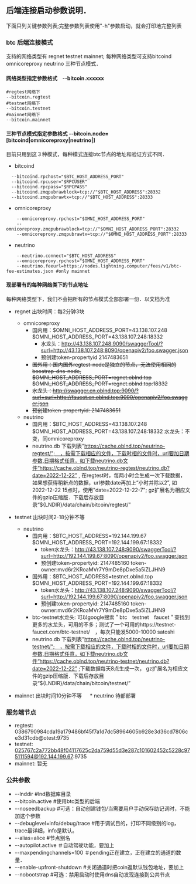 ## 后端连接启动参数说明．
下面只列关键参数列表;完整参数列表使用"-h"参数启动，就会打印地完整列表


### btc 后端连接模式
支持的网络类型有 regnet testnet mainnet; 每种网络类型可支持bitcoind omnicoreproxy neutrino 三种节点模式．

#### 网络类型指定参数格式　--bitcoin.xxxxxx　
```shell
#regtest网络下
--bitcoin.regtest
#testnet网络下
--bitcoin.testnet
#mainnet网络下
--bitcoin.mainnet
```
#### 三种节点模式指定参数格式 --bitcoin.node=[bitcoind|omnicoreproxy|neutrino|]
目前只用到这３种模式，每种模式连接btc节点的地址和验证方式不同．
* bitcoind
```shell
  --bitcoind.rpchost="$BTC_HOST_ADDRESS_PORT"
  --bitcoind.rpcuser="$RPCUSER"
  --bitcoind.rpcpass="$RPCPASS" 
  --bitcoind.zmqpubrawblock=tcp://"$BTC_HOST_ADDRESS":28332 
  --bitcoind.zmqpubrawtx=tcp://"$BTC_HOST_ADDRESS":28333
```
* omnicoreproxy
```shell
    --omnicoreproxy.rpchost="$OMNI_HOST_ADDRESS_PORT" 
    --omnicoreproxy.zmqpubrawblock=tcp://"$OMNI_HOST_ADDRESS_PORT":28332 
    --omnicoreproxy.zmqpubrawtx=tcp://"$OMNI_HOST_ADDRESS_PORT":28333
```

* neutrino
```shell
    --neutrino.connect="$BTC_HOST_ADDRESS"
    --omnicoreproxy.rpchost="$OMNI_HOST_ADDRESS_PORT"
    --neutrino.feeurl=https://nodes.lightning.computer/fees/v1/btc-fee-estimates.json #only mainnet
```
#### 现部署有的每种网络类下的节点地址
每种网络类型下，我们不会把所有的节点模式全部部署一份．以文档为准
* regnet 出块时间：每2分钟3块
  * omnicoreproxy
    * 国内用：$OMNI_HOST_ADDRESS_PORT=43.138.107.248  $OMNI_HOST_ADDRESS_PORT=43.138.107.248:18332  
      * 水龙头：http://43.138.107.248:9090/swaggerTool/?surl=http://43.138.107.248:8090/openapiv2/foo.swagger.json 
      * 预创建token-propertyid 2147483651
    *  ~~国外用：国内国外regtest-node是独立的节点，无法使用相同的boostrap-dns-node, $OMNI_HOST_ADDRESS_PORT=regnet.oblnd.top  $OMNI_HOST_ADDRESS_PORT=regnet.oblnd.top:18332~~  
      * ~~水龙头：http://swagger.cn.oblnd.top:9090/?surl=surl=http://faucet.cn.oblnd.top:9090/openapiv2/foo.swagger.json~~ 
      * ~~预创建token-propertyid: 2147483651~~
  * neutrino
    * 国内用：$BTC_HOST_ADDRESS=43.138.107.248  $OMNI_HOST_ADDRESS_PORT=43.138.107.248:18332  水龙头：不变，同omnicoreproxy
    * neutrino.db 下载列表"https://cache.oblnd.top/neutrino-regtest/";　，按需下载相应的文件，下载时相的文件时，url要加日期参数,日期格式任意，如下载neutrino.db文件“https://cache.oblnd.top/neutrino-regtest/neutrino.db?date=2022-12-22” , 在regtest时，每两小时会生成一次下载数据，如果想获得稍新点的数据，url参数date再加上“小时并除以2”, 如2022-12-22 15点时，使用"date=2022-12-22-7"; gz扩展名为相应文件的gzip压缩版．下载后存放目录“${LNDIR}/data/chain/bitcoin/regtest/”
    
* testnet 出块时间2-18分钟不等
  * neutrino
    * 国内用：$BTC_HOST_ADDRESS=192.144.199.67  $OMNI_HOST_ADDRESS_PORT=192.144.199.67:18332 
      * token水龙头：http://43.138.107.248:9090/swaggerTool/?surl=http://192.144.199.67:8090/openapiv2/foo.swagger.json 
      * 预创建token-propertyid: 2147485160 token-owner:mvd6r2KRoaMVr7Y9mDe8pDxe5a5iZLJHN9
    * 国外用：$BTC_HOST_ADDRESS=testnet.oblnd.top  $OMNI_HOST_ADDRESS_PORT=192.144.199.67:18332
      * token水龙头：http://43.138.107.248:9090/swaggerTool/?surl=http://192.144.199.67:8090/openapiv2/foo.swagger.json
      * 预创建token-propertyid: 2147485160 token-owner:mvd6r2KRoaMVr7Y9mDe8pDxe5a5iZLJHN9
    * btc-testnet水龙头: 可以google搜索＂btc　testnet　faucet＂查找到更多的水龙头，可用的不多；测试了一个可用的https://testnet-faucet.com/btc-testnet/　，每次只能发5000-10000 satoshi
    * neutrino.db 下载列表"https://cache.oblnd.top/neutrino-testnet/";　，按需下载相应的文件，下载时相的文件时，url要加日期参数,日期格式任意，如下载neutrino.db文件“https://cache.oblnd.top/neutrino-testnet/neutrino.db?date=2022-12-22” ;下载数据每天8点生成一次， gz扩展名为相应文件的gzip压缩版．下载后存放目录“${LNDIR}/data/chain/bitcoin/testnet/”
* mainnet 出块时间10分钟不等
　 * neutrino
  待部部署
 
### 服务端节点
  * regtest: 0386790984cda19a179486bf45f7a1d7dc58964605b928e3d36cd7806ce3d31cdb@otest:9735
  * testnet: 025767c2a772bb48f04117625c2da759d55d3e287c101602452c5228c975111594@192.144.199.67:9735
  * mainnet: 暂无

### 公共参数
* --lnddir #lnd数据库目录
* --bitcoin.active #使用btc类型的后端
* --noseedbackup #可选：自动创建钱包/当需要用户手动保存助记词时，不能加这个参数
* --debuglevel=info/debug/trace #用于调试目的，打印不同级别的log，trace最详细，info是默认。
* --alias=alice #节点别名
* --autopilot.active ＃自动驾驶功能，要加上
* --maxpendingchannels=100 ＃pending正在建立，正在建立的通道的数量．
* --enable-upfront-shutdown #关闭通道时把coin返默认钱包地址，要加上
* --nobootstrap #可选：禁用启动时使用dns自动发现连接到公共节点

